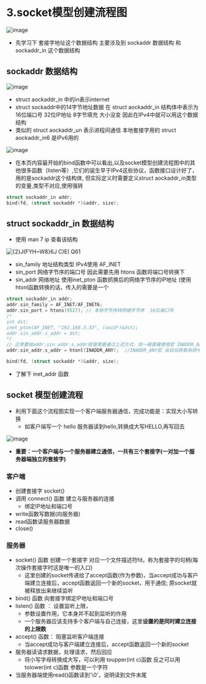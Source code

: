 # 3.socket模型创建流程图  



![image](https://user-images.githubusercontent.com/58176267/175500299-5da5cf1a-fc1b-4d3e-a2f9-8e182cefe348.png)  


* 先学习下 套接字地址这个数据结构  主要涉及到 sockaddr 数据结构 和 sockaddr_in 这个数据结构  

## sockaddr 数据结构  

![image](https://user-images.githubusercontent.com/58176267/175500459-19a10b2a-1fb2-4ea0-a345-7fbdd7f1e56a.png)  


* struct aockaddr_in 中的in表示internet  
* struct sockaddr中的14字节地址数据  在 struct aockaddr_in 结构体中表示为16位端口号 32位IP地址 8字节填充    大小没变 因此在IPv4中就可以用这个数据结构  
* 类似的 struct aockaddr_un 表示进程间通信 本地套接字用的 struct aockaddr_in6 是IPv6用的

![image](https://user-images.githubusercontent.com/58176267/175500894-9343fc9b-d60b-494a-9c7f-7a713678318e.png)  


* 在本页内容最开始的bind函数中可以看出,以及socket模型创建流程图中的其他很多函数（listen等）,它们的诞生早于IPv4这些协议，函数接口设计好了，用的是sockaddr这个结构体, 但实际定义时需要定义struct aockaddr_in类型的变量,类型不对应,使用强转  

```c
struct sockaddr_in addr;  
bind(fd, (struct sockaddr *)&addr, size);  
```

## struct sockaddr_in 数据结构  

* 使用 man 7 ip 查看该结构  

![{2}J(FYH~W8}6J C)E( Q61](https://user-images.githubusercontent.com/58176267/175503613-a1a9e930-057e-46c2-8c25-b90f51700d7d.png)  

* sin_family  地址结构类型  IPv4使用 AF_INET  
* sin_port   网络字节序的端口号   因此需要先用 htons 函数将端口号转换下
* sin_addr   网络地址  使用inet_pton 函数抓换后的网络字节序的IP地址 (使用htonl函数转换的话，传入的需要是一个

```c
struct sockaddr_in addr;  
addr.sin_family = AF_INET/AF_INET6;
addr.sin_port = htons(9527); // 本地字节序转网络字节序  16位端口号  
/*
int dst;
inet_pton(AF_INET, "192.168.3.33", (void*)&dst);
addr.sin_addr.s_addr = dst;
*/
// 正常要给addr.sin_addr.s_addr赋值需要通过上述方式，但一般直接使用宏 INADDR_ANY  该宏会自动获取系统中当前有效的任意一个IP地址 默认是二进制形式，只需要转换成网络字节序即可
addr.sin_addr.s_addr = htonl(INADDR_ANY);  //INADDR_ANY宏 会自动获取系统中当前有效的任意一个IP地址 默认是二进制

bind(fd, (struct sockaddr *)&addr, size);  
```

* 了解下 inet_addr 函数

## socket 模型创建流程  

* 利用下面这个流程图实现一个客户端服务器通信，完成功能是：实现大小写转换  
    * 如客户端写一个 hello   服务器读到hello,转换成大写HELLO,再写回去  

![image](https://user-images.githubusercontent.com/58176267/175502254-6bb7c72a-36ee-43a3-80e6-57825a830b23.png)  

* **重要：一个客户端与一个服务器建立通信，一共有三个套接字(一对加一个服务器端独立的套接字)**

### 客户端  

* 创建套接字 socket()  
* 调用 connect() 函数 建立与服务器的连接    
    * 绑定IP地址和端口号
* write函数写数据(向服务器)  
* read函数读服务器数据  
* close()  


### 服务器 

* socket() 函数 创建一个套接字     对应一个文件描述符fd，称为套接字的句柄(每次操作套接字时这是唯一的入口)  
    * 这里创建的socket传递给了accept函数(作为参数)，当accept成功与客户端建立连接后，accept函数返回一个新的socket，用于通信; 原socket就被释放出来继续监听  
* bind() 函数  向套接字绑定IP地址和端口号
* listen() 函数 ： 设置监听上限，
    * 参数设置作用，它本身并不起到监听的作用
    * 一个服务器应该支持多个客户端与自己连接，这里**设置的是同时建立连接的上限数** 
* accept() 函数： 阻塞监听客户端连接
    * 当accept成功与客户端建立连接后，accept函数返回一个新的socket
* 服务器读请求数据，处理请求，然后回应  
    * 将小写字母转换成大写，可以利用 toupper(int c)函数   反之可以用tolower(int c)函数  参数是一个字符
* 当服务器端使用read()函数读到'\0'，说明读到文件末尾  




 
